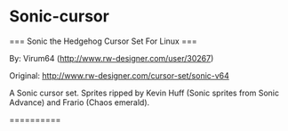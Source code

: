 # Sonic-cursor
﻿=== Sonic the Hedgehog Cursor Set For Linux ===

By: Virum64 (http://www.rw-designer.com/user/30267)

Original: http://www.rw-designer.com/cursor-set/sonic-v64

A Sonic cursor set. Sprites ripped by Kevin Huff (Sonic sprites from Sonic Advance) and Frario (Chaos emerald).

==========



